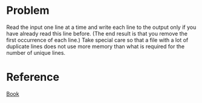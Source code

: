 # Problem
Read the input one line at a time and write each line to the output only if you have already read this line before. (The end result is that you remove the first occurrence of each line.) Take special care so that a file with a lot of duplicate lines does not use more memory than what is required for the number of unique lines. 

# Reference
[Book](https://opendatastructures.org/ods-cpp/1_8_Discussion_Exercises.html)
